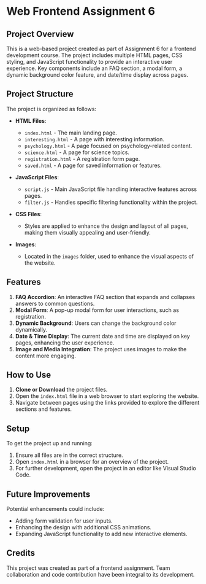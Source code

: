 # Web Frontend Assignment 6

## Project Overview

This is a web-based project created as part of Assignment 6 for a frontend development course. The project includes multiple HTML pages, CSS styling, and JavaScript functionality to provide an interactive user experience. Key components include an FAQ section, a modal form, a dynamic background color feature, and date/time display across pages.

## Project Structure

The project is organized as follows:

- **HTML Files**: 
  - `index.html` - The main landing page.
  - `interesting.html` - A page with interesting information.
  - `psychology.html` - A page focused on psychology-related content.
  - `science.html` - A page for science topics.
  - `registration.html` - A registration form page.
  - `saved.html` - A page for saved information or features.

- **JavaScript Files**:
  - `script.js` - Main JavaScript file handling interactive features across pages.
  - `filter.js` - Handles specific filtering functionality within the project.

- **CSS Files**: 
  - Styles are applied to enhance the design and layout of all pages, making them visually appealing and user-friendly.

- **Images**: 
  - Located in the `images` folder, used to enhance the visual aspects of the website.

## Features

1. **FAQ Accordion**: An interactive FAQ section that expands and collapses answers to common questions.
2. **Modal Form**: A pop-up modal form for user interactions, such as registration.
3. **Dynamic Background**: Users can change the background color dynamically.
4. **Date & Time Display**: The current date and time are displayed on key pages, enhancing the user experience.
5. **Image and Media Integration**: The project uses images to make the content more engaging.

## How to Use

1. **Clone or Download** the project files.
2. Open the `index.html` file in a web browser to start exploring the website.
3. Navigate between pages using the links provided to explore the different sections and features.

## Setup

To get the project up and running:

1. Ensure all files are in the correct structure.
2. Open `index.html` in a browser for an overview of the project.
3. For further development, open the project in an editor like Visual Studio Code.

## Future Improvements

Potential enhancements could include:

- Adding form validation for user inputs.
- Enhancing the design with additional CSS animations.
- Expanding JavaScript functionality to add new interactive elements.

## Credits

This project was created as part of a frontend assignment. Team collaboration and code contribution have been integral to its development.
